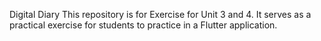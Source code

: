 Digital Diary
This repository is for Exercise for Unit 3 and 4. It serves as a practical exercise for students to practice in a Flutter application.
